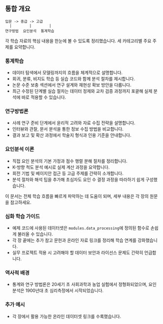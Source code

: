 ## 통합 개요

```
입문 -> 중급 -> 고급
  |        |        |
연구방법  요인분석  통계학습
```

각 학습 자료의 핵심 내용을 한눈에 볼 수 있도록 정리했습니다. 세 카테고리별 주요 주제를 요약합니다.

### 통계학습
- 데이터 탐색에서 모델링까지의 흐름을 체계적으로 설명합니다.
- 회귀, 분류, 비지도 학습 등 실습 코드와 함께 분석 절차를 제시합니다.
- 논문 수준 보충 섹션에서 연구 설계와 재현성 확보 방안을 다룹니다.
- 최근 수정된 단계별 실습 절차는 데이터 정제와 교차 검증 과정까지 포괄해 실제 분석에 바로 적용할 수 있습니다.

### 연구방법론
- 사례 연구 준비 단계에서 윤리적 고려와 자료 수집 전략을 설명합니다.
- 인터뷰와 관찰, 문서 분석을 통한 정보 수집 방법을 비교합니다.
- 결과 보고 및 확산 과정에서 학술지 형식과 인용 기준을 안내합니다.

### 요인분석 이론
- 직접 요인 분석의 기본 가정과 점수 행렬 분해 절차를 정리합니다.
- K-방향 척도 분석 예시로 실제 계산 과정을 요약합니다.
- 회전 기법 및 베이지안 접근 등 고급 주제를 간략히 소개합니다.
- 분석 절차와 해석 팁을 추가해 초심자도 요인 수 결정 과정을 따라하기 쉽게 구성했습니다.

이 문서는 전체 학습 흐름을 빠르게 파악하는 데 도움이 되며, 세부 내용은 각 장의 원문을 참고하세요.

### 심화 학습 가이드
- 예제 코드에 사용된 데이터셋은 `modules.data_processing`에 정의된 함수로 손쉽게 불러올 수 있습니다.
- 각 장 끝에는 추가 참고 문헌과 온라인 자료 링크를 정리해 학습 연계를 강화했습니다.
- 실무 프로젝트 적용 시 고려해야 할 데이터 보안과 라이선스 문제도 간략히 언급합니다.

### 역사적 배경
- 통계와 연구 방법론은 20세기 초 사회과학과 농업 실험에서 정형화되었으며, 요인 분석은 1900년대 초 심리측정에서 시작되었습니다.

### 추가 예시
- 각 장에서 활용 가능한 온라인 데이터셋 링크를 수록했습니다.
